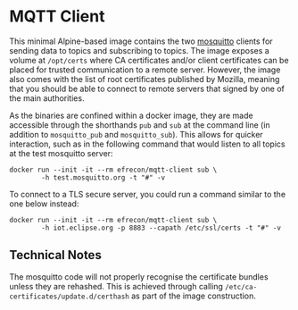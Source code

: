 # MQTT Client

This minimal Alpine-based image contains the two [mosquitto] clients for sending
data to topics and subscribing to topics. The image exposes a volume at
`/opt/certs` where CA certificates and/or client certificates can be placed for
trusted communication to a remote server. However, the image also comes with the
list of root certificates published by Mozilla, meaning that you should be able
to connect to remote servers that signed by one of the main authorities.

  [mosquitto]: https://mosquitto.org/

As the binaries are confined within a docker image, they are made accessible
through the shorthands `pub` and `sub` at the command line (in addition to
`mosquitto_pub` and `mosquitto_sub`). This allows for quicker interaction, such
as in the following command that would listen to all topics at the test
mosquitto server:

    docker run --init -it --rm efrecon/mqtt-client sub \
            -h test.mosquitto.org -t "#" -v

To connect to a TLS secure server, you could run a command similar to the one
below instead:

    docker run --init -it --rm efrecon/mqtt-client sub \
            -h iot.eclipse.org -p 8883 --capath /etc/ssl/certs -t "#" -v

## Technical Notes

The mosquitto code will not properly recognise the certificate bundles unless
they are rehashed. This is achieved through calling
`/etc/ca-certificates/update.d/certhash` as part of the image construction.